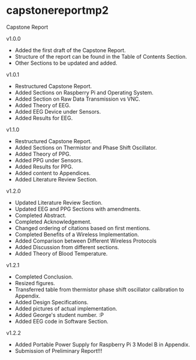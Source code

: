 # capstonereportmp2
Capstone Report

v1.0.0
- Added the first draft of the Capstone Report. 
- Structure of the report can be found in the Table of Contents Section. 
- Other Sections to be updated and added. 

v1.0.1
- Restructured Capstone Report. 
- Added Sections on Raspberry Pi and Operating System. 
- Added Section on Raw Data Transmission vs VNC. 
- Added Theory of EEG. 
- Added EEG Device under Sensors. 
- Added Results for EEG. 

v1.1.0
- Restructured Capstone Report. 
- Added Sections on Thermistor and Phase Shift Oscillator. 
- Added Theory of PPG. 
- Added PPG under Sensors. 
- Added Results for PPG. 
- Added content to Appendices. 
- Added Literature Review Section. 

v1.2.0
- Updated Literature Review Section. 
- Updated EEG and PPG Sections with amendments. 
- Completed Abstract. 
- Completed Acknowledgement. 
- Changed ordering of citations based on first mentions. 
- Completed Benefits of a Wireless Implementation.
- Added Comparison between Different Wireless Protocols
- Added Discussion from different sections. 
- Added Theory of Blood Temperature.

v1.2.1
- Completed Conclusion. 
- Resized figures. 
- Transferred table from thermistor phase shift oscillator calibration to Appendix. 
- Added Design Specifications. 
- Added pictures of actual implementation. 
- Added George's student number. :P 
- Added EEG code in Software Section. 

v1.2.2 
- Added Portable Power Supply for Raspberry Pi 3 Model B in Appendix. 
- Submission of Preliminary Report!!! 

